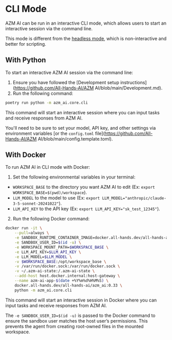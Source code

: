 # CLI Mode

AZM AI can be run in an interactive CLI mode, which allows users to start an interactive session via the command line.

This mode is different from the [headless mode](headless-mode), which is non-interactive and better for scripting.

## With Python

To start an interactive AZM AI session via the command line:

1. Ensure you have followed the [Development setup instructions](https://github.com/All-Hands-AI/AZM AI/blob/main/Development.md).
2. Run the following command:

```bash
poetry run python -m azm_ai.core.cli
```

This command will start an interactive session where you can input tasks and receive responses from AZM AI.

You'll need to be sure to set your model, API key, and other settings via environment variables
[or the `config.toml` file](https://github.com/All-Hands-AI/AZM AI/blob/main/config.template.toml).

## With Docker

To run AZM AI in CLI mode with Docker:

1. Set the following environmental variables in your terminal:

- `WORKSPACE_BASE` to the directory you want AZM AI to edit (Ex: `export WORKSPACE_BASE=$(pwd)/workspace`).
- `LLM_MODEL` to the model to use (Ex: `export LLM_MODEL="anthropic/claude-3-5-sonnet-20241022"`).
- `LLM_API_KEY` to the API key (Ex: `export LLM_API_KEY="sk_test_12345"`).

2. Run the following Docker command:

```bash
docker run -it \
    --pull=always \
    -e SANDBOX_RUNTIME_CONTAINER_IMAGE=docker.all-hands.dev/all-hands-ai/runtime:0.33-nikolaik \
    -e SANDBOX_USER_ID=$(id -u) \
    -e WORKSPACE_MOUNT_PATH=$WORKSPACE_BASE \
    -e LLM_API_KEY=$LLM_API_KEY \
    -e LLM_MODEL=$LLM_MODEL \
    -v $WORKSPACE_BASE:/opt/workspace_base \
    -v /var/run/docker.sock:/var/run/docker.sock \
    -v ~/.azm-ai-state:/.azm-ai-state \
    --add-host host.docker.internal:host-gateway \
    --name azm-ai-app-$(date +%Y%m%d%H%M%S) \
    docker.all-hands.dev/all-hands-ai/azm_ai:0.33 \
    python -m azm_ai.core.cli
```

This command will start an interactive session in Docker where you can input tasks and receive responses from AZM AI.

The `-e SANDBOX_USER_ID=$(id -u)` is passed to the Docker command to ensure the sandbox user matches the host user’s
permissions. This prevents the agent from creating root-owned files in the mounted workspace.
